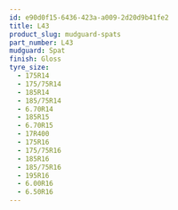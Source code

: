 ```yaml
---
id: e90d0f15-6436-423a-a009-2d20d9b41fe2
title: L43
product_slug: mudguard-spats
part_number: L43
mudguard: Spat
finish: Gloss
tyre_size:
  - 175R14
  - 175/75R14
  - 185R14
  - 185/75R14
  - 6.70R14
  - 185R15
  - 6.70R15
  - 17R400
  - 175R16
  - 175/75R16
  - 185R16
  - 185/75R16
  - 195R16
  - 6.00R16
  - 6.50R16
---
```


